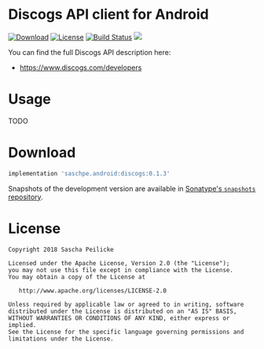 # Discogs API client for Android
[![Download](https://api.bintray.com/packages/saschpe/maven/android-discogs/images/download.svg)](https://bintray.com/saschpe/maven/android-discogs/_latestVersion)
[![License](http://img.shields.io/:license-apache-blue.svg)](http://www.apache.org/licenses/LICENSE-2.0.html)
[![Build Status](https://travis-ci.org/saschpe/android-discogs.svg?branch=master)](https://travis-ci.org/saschpe/android-discogs)
<a href="http://www.methodscount.com/?lib=saschpe.android%3Aandroid-discogs%3A0.1.3"><img src="https://img.shields.io/badge/Methods and size-core: 100 | deps: 19640 | 25 KB-e91e63.svg"/></a>


You can find the full Discogs API description here:

- https://www.discogs.com/developers


# Usage
TODO

# Download
```groovy
implementation 'saschpe.android:discogs:0.1.3'
```

Snapshots of the development version are available in [Sonatype's `snapshots` repository][snap].


# License

    Copyright 2018 Sascha Peilicke

    Licensed under the Apache License, Version 2.0 (the "License");
    you may not use this file except in compliance with the License.
    You may obtain a copy of the License at

       http://www.apache.org/licenses/LICENSE-2.0

    Unless required by applicable law or agreed to in writing, software
    distributed under the License is distributed on an "AS IS" BASIS,
    WITHOUT WARRANTIES OR CONDITIONS OF ANY KIND, either express or implied.
    See the License for the specific language governing permissions and
    limitations under the License.


 [snap]: https://oss.sonatype.org/content/repositories/snapshots/
